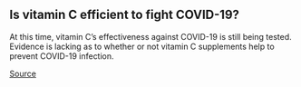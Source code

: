 ## Is vitamin C efficient to fight COVID-19?

At this time, vitamin C’s effectiveness against COVID-19 is still being tested. Evidence is lacking as to whether or not vitamin C supplements help to prevent COVID-19 infection.

[Source](https://www.healthline.com/nutrition/vitamin-c-coronavirus#vitamin-c-covid-19)
